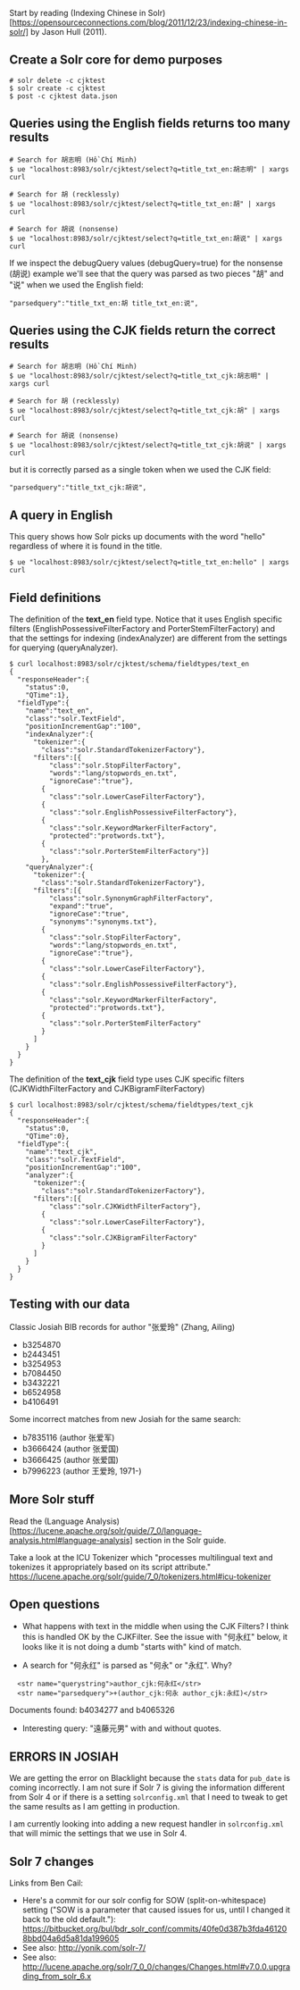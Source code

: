 Start by reading (Indexing Chinese in Solr)[https://opensourceconnections.com/blog/2011/12/23/indexing-chinese-in-solr/] by Jason Hull (2011).


## Create a Solr core for demo purposes
```
# solr delete -c cjktest
$ solr create -c cjktest
$ post -c cjktest data.json
```


## Queries using the English fields returns too many results
```
# Search for 胡志明 (Hồ Chí Minh)
$ ue "localhost:8983/solr/cjktest/select?q=title_txt_en:胡志明" | xargs curl

# Search for 胡 (recklessly)
$ ue "localhost:8983/solr/cjktest/select?q=title_txt_en:胡" | xargs curl

# Search for 胡说 (nonsense)
$ ue "localhost:8983/solr/cjktest/select?q=title_txt_en:胡说" | xargs curl
```

If we inspect the debugQuery values (debugQuery=true) for the nonsense (胡说)
example we'll see that the query was parsed as two pieces "胡" and "说" when we
used the English field:

```
"parsedquery":"title_txt_en:胡 title_txt_en:说",
```

## Queries using the CJK fields return the correct results
```
# Search for 胡志明 (Hồ Chí Minh)
$ ue "localhost:8983/solr/cjktest/select?q=title_txt_cjk:胡志明" | xargs curl

# Search for 胡 (recklessly)
$ ue "localhost:8983/solr/cjktest/select?q=title_txt_cjk:胡" | xargs curl

# Search for 胡说 (nonsense)
$ ue "localhost:8983/solr/cjktest/select?q=title_txt_cjk:胡说" | xargs curl
```

but it is correctly parsed as a single token when we used the CJK field:

```
"parsedquery":"title_txt_cjk:胡说",
```


## A query in English
This query shows how Solr picks up documents with the word "hello" regardless
of where it is found in the title.

```
$ ue "localhost:8983/solr/cjktest/select?q=title_txt_en:hello" | xargs curl
```


## Field definitions

The definition of the **text_en** field type. Notice that it uses English
specific filters (EnglishPossessiveFilterFactory and PorterStemFilterFactory)
and that the settings for indexing (indexAnalyzer) are different from the
settings for querying (queryAnalyzer).

```
$ curl localhost:8983/solr/cjktest/schema/fieldtypes/text_en
{
  "responseHeader":{
    "status":0,
    "QTime":1},
  "fieldType":{
    "name":"text_en",
    "class":"solr.TextField",
    "positionIncrementGap":"100",
    "indexAnalyzer":{
      "tokenizer":{
        "class":"solr.StandardTokenizerFactory"},
      "filters":[{
          "class":"solr.StopFilterFactory",
          "words":"lang/stopwords_en.txt",
          "ignoreCase":"true"},
        {
          "class":"solr.LowerCaseFilterFactory"},
        {
          "class":"solr.EnglishPossessiveFilterFactory"},
        {
          "class":"solr.KeywordMarkerFilterFactory",
          "protected":"protwords.txt"},
        {
          "class":"solr.PorterStemFilterFactory"}]
        },
    "queryAnalyzer":{
      "tokenizer":{
        "class":"solr.StandardTokenizerFactory"},
      "filters":[{
          "class":"solr.SynonymGraphFilterFactory",
          "expand":"true",
          "ignoreCase":"true",
          "synonyms":"synonyms.txt"},
        {
          "class":"solr.StopFilterFactory",
          "words":"lang/stopwords_en.txt",
          "ignoreCase":"true"},
        {
          "class":"solr.LowerCaseFilterFactory"},
        {
          "class":"solr.EnglishPossessiveFilterFactory"},
        {
          "class":"solr.KeywordMarkerFilterFactory",
          "protected":"protwords.txt"},
        {
          "class":"solr.PorterStemFilterFactory"
        }
      ]
    }
  }
}
```  

The definition of the **text_cjk** field type uses CJK specific filters
(CJKWidthFilterFactory and CJKBigramFilterFactory)

```
$ curl localhost:8983/solr/cjktest/schema/fieldtypes/text_cjk
{
  "responseHeader":{
    "status":0,
    "QTime":0},
  "fieldType":{
    "name":"text_cjk",
    "class":"solr.TextField",
    "positionIncrementGap":"100",
    "analyzer":{
      "tokenizer":{
        "class":"solr.StandardTokenizerFactory"},
      "filters":[{
          "class":"solr.CJKWidthFilterFactory"},
        {
          "class":"solr.LowerCaseFilterFactory"},
        {
          "class":"solr.CJKBigramFilterFactory"
        }
      ]
    }
  }
}
```


## Testing with our data

Classic Josiah BIB records for author "张爱玲" (Zhang, Ailing)
* b3254870
* b2443451
* b3254953
* b7084450
* b3432221
* b6524958
* b4106491

Some incorrect matches from new Josiah for the same search:
* b7835116 (author 张爱军)
* b3666424 (author 张爱国)
* b3666425 (author 张爱国)
* b7996223 (author 王爱玲, 1971-)




## More Solr stuff

Read the (Language Analysis)[https://lucene.apache.org/solr/guide/7_0/language-analysis.html#language-analysis] section in the Solr guide.

Take a look at the ICU Tokenizer which "processes multilingual text and tokenizes it appropriately based on its script attribute." https://lucene.apache.org/solr/guide/7_0/tokenizers.html#icu-tokenizer


## Open questions

* What happens with text in the middle when using the CJK Filters? I think this is handled OK by the CJKFilter. See the issue with "何永红" below, it looks like it is not doing a dumb "starts with" kind of match.

* A search for "何永红" is parsed as "何永" or "永红". Why?
```
  <str name="querystring">author_cjk:何永红</str>
  <str name="parsedquery">+(author_cjk:何永 author_cjk:永红)</str>
```

Documents found: b4034277 and b4065326

* Interesting query: "遠藤元男" with and without quotes.



## ERRORS IN JOSIAH
We are getting the error on Blacklight because the `stats` data for `pub_date`
is coming incorrectly. I am not sure if Solr 7 is giving the information different
from Solr 4 or if there is a setting `solrconfig.xml` that I need to tweak to
get the same results as I am getting in production.

I am currently looking into adding a new request handler in `solrconfig.xml`
that will mimic the settings that we use in Solr 4.


## Solr 7 changes

Links from Ben Cail:
* Here's a commit for our solr config for SOW (split-on-whitespace) setting ("SOW is a parameter that caused issues for us, until I changed it back to
the old default."): https://bitbucket.org/bul/bdr_solr_conf/commits/40fe0d387b3fda461208bbd04a6d5a81da199605
* See also: http://yonik.com/solr-7/
* See also: http://lucene.apache.org/solr/7_0_0/changes/Changes.html#v7.0.0.upgrading_from_solr_6.x



